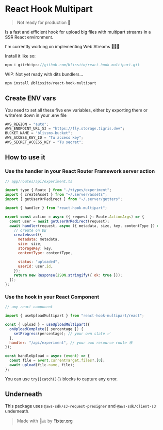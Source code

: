# React Hook Multipart

> Not ready for production 🚧

Is a fast and efficient hook for upload big files with multipart streams in a SSR React environment.

I'm currently working on implementing Web Streams 🚬👷🏼

Install it like so:

```js
npm i git+https://github.com/blissito/react-hook-multipart.git
```

WIP: Not yet ready with dits bundlers...

```js
npm install @blissito/react-hook-multipart
```

## Create ENV vars

You need to set all these five env variables, either by exporting them or write'em down in your .env file

```js
AWS_REGION = "auto";
AWS_ENDPOINT_URL_S3 = "https://fly.storage.tigris.dev";
BUCKET_NAME = "blissmo-bucket";
AWS_ACCESS_KEY_ID = "Tu access key";
AWS_SECRET_ACCESS_KEY = "Tu secret";
```

## How to use it

### Use the handler in your React Router Framework server action

```js
// app/routes/api/experiment.ts

import type { Route } from "./+types/experiment";
import { createAsset } from "~/.server/assets";
import { getUserOrRedirect } from "~/.server/getters";

import { handler } from "react-hook-multipart";

export const action = async ({ request }: Route.ActionArgs) => {
  const user = await getUserOrRedirect(request);
  await handler(request, async ({ metadata, size, key, contentType }) => {
    // create on DB
    createAsset({
      metadata: metadata,
      size: size,
      storageKey: key,
      contentType: contentType,

      status: "uploaded",
      userId: user.id,
    });
    return new Response(JSON.stringify({ ok: true }));
  });
};
```

### Use the hook in your React Component

```js
// any react component

import { useUploadMultipart } from "react-hook-multipart/react";

const { upload } = useUploadMultipart({
  onUploadComplete({ percentage }) {
    setProgress(percentage); // your own state ✅
  },
  handler: "/api/experiment", // your own resource route ㊮
});

const handleUpload = async (event) => {
  const file = event.currentTarget.files?.[0];
  await upload(file.name, file);
};
```

You can use `try{}catch(){}` blocks to capture any error.

## Underneath

This package uses `@aws-sdk/s3-request-presigner` and `@aws-sdk/client-s3` underneath.

> Made with 🚬🫁 by [Fixter.org](http://fixter.org)
